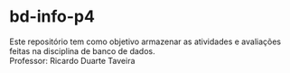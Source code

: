 # bd-info-p4
Este repositório tem como objetivo armazenar as atividades e avaliações feitas na disciplina de banco de dados. <br>
Professor: Ricardo Duarte Taveira

